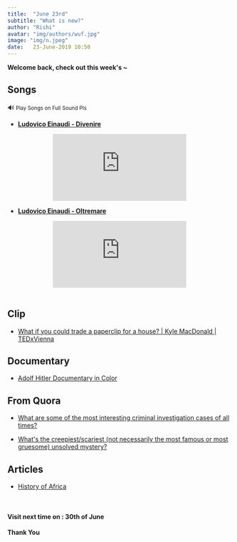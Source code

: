```yaml
---
title:  "June 23rd"
subtitle: "What is new?"
author: "Rishi"
avatar: "img/authors/wuf.jpg"
image: "img/n.jpeg"
date:   23-June-2019 10:50
---
```


__Welcome back, check out this week's ~__

## Songs

🔊 <small>Play Songs on Full Sound Pls</small>

- __[Ludovico Einaudi - Divenire](https://youtu.be/b8SkX9CSJQo)__

<center><iframe src="https://www.youtube.com/embed/b8SkX9CSJQo" frameborder="0" allow="accelerometer; autoplay; encrypted-media; gyroscope; picture-in-picture" allowfullscreen></iframe></center>

- __[Ludovico Einaudi - Oltremare](https://youtu.be/R8MzHqkNBwo)__

<center><iframe src="https://www.youtube.com/embed/R8MzHqkNBwo" frameborder="0" allow="accelerometer; autoplay; encrypted-media; gyroscope; picture-in-picture" allowfullscreen></iframe></center>

<br>

## Clip

- <a href="https://youtu.be/8s3bdVxuFBs" target="_blank">What if you could trade a paperclip for a house? | Kyle MacDonald | TEDxVienna</a>

## Documentary

- <a href="https://www.youtube.com/watch?v=1btWFHjjqrs" target="_blank">Adolf Hitler Documentary in Color</a>

## From Quora

- <a href="https://qr.ae/TWhPAY" target="_blank">What are some of the most interesting criminal investigation cases of all times?</a>

- <a href="https://qr.ae/TWhPAW" target="_blank">What's the creepiest/scariest (not necessarily the most famous or most gruesome) unsolved mystery?</a>

## Articles

- <a href="https://en.wikipedia.org/wiki/History_of_Africa" target="_blank">History of Africa</a>

<br>

#### __Visit next time on :__ __30th of June__

__Thank You__
